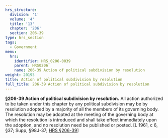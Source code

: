 ```yaml
---
hrs_structure:
  division: '1'
  volume: '4'
  title: '13'
  chapter: '206'
  section: 206-39
type: hrs_section
tags:
  - Government
menu:
  hrs:
    identifier: HRS_0206-0039
    parent: HRS0206
    name: 206-39 Action of political subdivision by resolution
weight: 20195
title: Action of political subdivision by resolution
full_title: 206-39 Action of political subdivision by resolution
---
```

**§206-39 Action of political subdivision by resolution.** All action authorized to be taken under this chapter by any political subdivision may be by resolution adopted by a majority of all the members of its governing body. The resolution may be adopted at the meeting of the governing body at which the resolution is introduced and shall take effect immediately upon the adoption, and no resolution need be published or posted. [L 1961, c 6, §37; Supp, §98J-37; [HRS §206-39](/title-13/chapter-206/section-206-39/)]